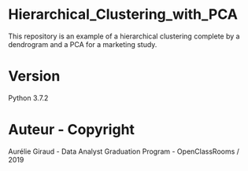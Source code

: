 # Hierarchical_Clustering_with_PCA

This repository is an example of a hierarchical clustering complete by a dendrogram and a PCA for a marketing study. 

# Version
Python 3.7.2

# Auteur - Copyright
Aurélie Giraud - Data Analyst Graduation Program - OpenClassRooms / 2019
